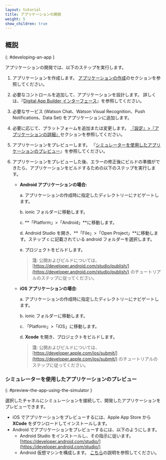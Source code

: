 ```yaml
---
layout: tutorial
title: アプリケーションの開発
weight: 5
show_children: true
---
```

<!-- NLS_CHARSET=UTF-8 -->
## 概説
{: #developing-an-app }

アプリケーションの開発では、以下のステップを実行します。

1. アプリケーションを作成します。 [アプリケーションの作成](../getting-started/)のセクションを参照してください。
2. 必要なコントロールを追加して、アプリケーションを設計します。 詳しくは、『[Digital App Builder インターフェース](../dab-interface/)』を参照してください。
3. 必要なサービス (Watson Chat、Watson Visual Recognition、Push Notifications、Data Set) をアプリケーションに追加します。
4. 必要に応じて、プラットフォームを追加または変更します。 [『設定』>『アプリケーションの詳細』](../dab-interface/)セクションを参照してください。
5. アプリケーションをプレビューします。 『[シミュレーターを使用したアプリケーションのプレビュー](#preview-the-app-using-the-simulator)』を参照してください。
6. アプリケーションをプレビューした後、エラーの修正後にビルドの準備ができたら、アプリケーションをビルドするための以下のステップを実行します。

    * **Android アプリケーションの場合:**

        a. アプリケーションの作成時に指定したディレクトリーにナビゲートします。

        b. ionic フォルダーに移動します。

        c. **「Platform」>「Android」**に移動します。

        d. Android Studio を開き、**「File」>「Open Project」**に移動します。ステップ c に記載されている android フォルダーを選択します。

        e. プロジェクトをビルドします。 

        >**注**: 公開およびビルドについては、[https://developer.android.com/studio/publish/](https://developer.android.com/studio/publish/) のチュートリアルのステップに従ってください。

    * **iOS アプリケーションの場合**:
 
        a. アプリケーションの作成時に指定したディレクトリーにナビゲートします。

        b. ionic フォルダーに移動します。

        c. 「Platform」>「iOS」に移動します。

        d. **Xcode** を開き、プロジェクトをビルドします。 

        >**注**: 公開およびビルドについては、[https://developer.apple.com/ios/submit/](https://developer.apple.com/ios/submit/) のチュートリアルのステップに従ってください。


### シミュレーターを使用したアプリケーションのプレビュー
{: #preview-the-app-using-the-simulator }

選択したチャネルにシミュレーションを接続して、開発したアプリケーションをプレビューできます。

* iOS でアプリケーションをプレビューするには、Apple App Store から **XCode** をダウンロードしてインストールします。
* Android でアプリケーションをプレビューするには、以下のようにします。 
    * Android Studio をインストールし、その指示に従います。 [https://developer.android.com/studio/](https://developer.android.com/studio/)
    * Android 仮想マシンを構成します。 [こちら](https://developer.android.com/studio/releases/emulator)の説明を参照してください。

